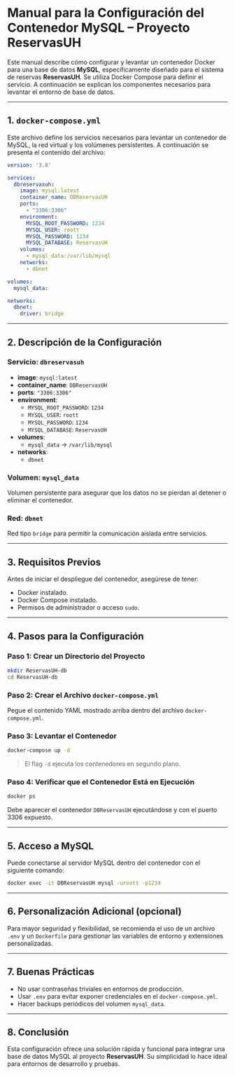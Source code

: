 # Manual para la Configuración del Contenedor MySQL – Proyecto ReservasUH

Este manual describe cómo configurar y levantar un contenedor Docker para una base de datos **MySQL**, específicamente diseñado para el sistema de reservas **ReservasUH**. Se utiliza Docker Compose para definir el servicio. A continuación se explican los componentes necesarios para levantar el entorno de base de datos.

---

## 1. `docker-compose.yml`

Este archivo define los servicios necesarios para levantar un contenedor de MySQL, la red virtual y los volúmenes persistentes. A continuación se presenta el contenido del archivo:

```yaml
version: '3.8'

services:
  dbreservasuh:
    image: mysql:latest
    container_name: DBReservasUH
    ports:
      - "3306:3306"
    environment:
      MYSQL_ROOT_PASSWORD: 1234
      MYSQL_USER: roott
      MYSQL_PASSWORD: 1234
      MYSQL_DATABASE: ReservasUH
    volumes:
      - mysql_data:/var/lib/mysql
    networks:
      - dbnet

volumes:
  mysql_data:

networks:
  dbnet:
    driver: bridge
```

---

## 2. Descripción de la Configuración

### Servicio: `dbreservasuh`

- **image**: `mysql:latest`
- **container_name**: `DBReservasUH`
- **ports**: `"3306:3306"`
- **environment**:
  - `MYSQL_ROOT_PASSWORD`: `1234`
  - `MYSQL_USER`: `roott`
  - `MYSQL_PASSWORD`: `1234`
  - `MYSQL_DATABASE`: `ReservasUH`
- **volumes**:
  - `mysql_data` → `/var/lib/mysql`
- **networks**:
  - `dbnet`

### Volumen: `mysql_data`

Volumen persistente para asegurar que los datos no se pierdan al detener o eliminar el contenedor.

### Red: `dbnet`

Red tipo `bridge` para permitir la comunicación aislada entre servicios.

---

## 3. Requisitos Previos

Antes de iniciar el despliegue del contenedor, asegúrese de tener:

- Docker instalado.  
- Docker Compose instalado.  
- Permisos de administrador o acceso `sudo`.

---

## 4. Pasos para la Configuración

### Paso 1: Crear un Directorio del Proyecto

```bash
mkdir ReservasUH-db
cd ReservasUH-db
```

### Paso 2: Crear el Archivo `docker-compose.yml`

Pegue el contenido YAML mostrado arriba dentro del archivo `docker-compose.yml`.

### Paso 3: Levantar el Contenedor

```bash
docker-compose up -d
```

> El flag `-d` ejecuta los contenedores en segundo plano.

### Paso 4: Verificar que el Contenedor Está en Ejecución

```bash
docker ps
```

Debe aparecer el contenedor `DBReservasUH` ejecutándose y con el puerto 3306 expuesto.

---

## 5. Acceso a MySQL

Puede conectarse al servidor MySQL dentro del contenedor con el siguiente comando:

```bash
docker exec -it DBReservasUH mysql -uroott -p1234
```

---

## 6. Personalización Adicional (opcional)

Para mayor seguridad y flexibilidad, se recomienda el uso de un archivo `.env` y un `Dockerfile` para gestionar las variables de entorno y extensiones personalizadas.

---

## 7. Buenas Prácticas

- No usar contraseñas triviales en entornos de producción.
- Usar `.env` para evitar exponer credenciales en el `docker-compose.yml`.
- Hacer backups periódicos del volumen `mysql_data`.

---

## 8. Conclusión

Esta configuración ofrece una solución rápida y funcional para integrar una base de datos MySQL al proyecto **ReservasUH**. Su simplicidad lo hace ideal para entornos de desarrollo y pruebas.

